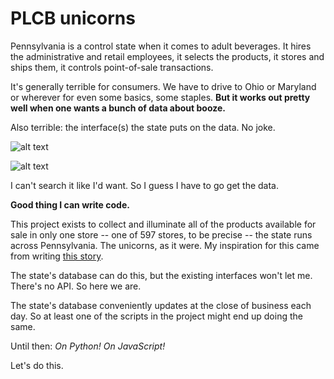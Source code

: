 PLCB unicorns
=============
Pennsylvania is a control state when it comes to adult beverages. It hires the administrative and retail employees, it selects the products, it stores and ships them, it controls point-of-sale transactions.

It's generally terrible for consumers. We have to drive to Ohio or Maryland or wherever for even some basics, some staples. **But it works out pretty well when one wants a bunch of data about booze.**

Also terrible: the interface(s) the state puts on the data. No joke. 

![alt text](https://www.dropbox.com/s/ic8nemoek40naxo/Screenshot%202016-03-22%2010.46.17.png?dl=0)

![alt text](https://www.dropbox.com/s/axkn0et580a1f78/Screenshot%202016-03-22%2010.45.05.png?dl=0)

I can't search it like I'd want. So I guess I have to go get the data.

**Good thing I can write code.**

This project exists to collect and illuminate all of the products available for sale in only one store -- one of 597 stores, to be precise -- the state runs across Pennsylvania. The unicorns, as it were. My inspiration for this came from writing [this story](http://www.post-gazette.com/life/libations/2015/03/04/A-Croatia-to-Pittsburgh-wine-odyssey-How-an-obscure-bottle-gets-in-the-PLCB-system/stories/201503040013).

The state's database can do this, but the existing interfaces won't let me. There's no API. So here we are.

The state's database conveniently updates at the close of business each day. So at least one of the scripts in the project might end up doing the same.

Until then: *On Python!* *On JavaScript!*

Let's do this.

[finewine]: https://www.dropbox.com/s/ic8nemoek40naxo/Screenshot%202016-03-22%2010.46.17.png?dl=0
[psearch]: https://www.dropbox.com/s/axkn0et580a1f78/Screenshot%202016-03-22%2010.45.05.png?dl=0